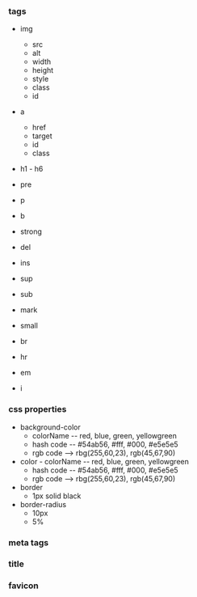 ### tags

- img

  - src
  - alt
  - width
  - height
  - style
  - class
  - id

- a

  - href
  - target
  - id
  - class

- h1 - h6
- pre
- p
- b
- strong
- del
- ins
- sup
- sub
- mark
- small
- br
- hr
- em
- i

### css properties

- background-color
  - colorName -- red, blue, green, yellowgreen
  - hash code -- #54ab56, #fff, #000, #e5e5e5
  - rgb code --> rbg(255,60,23), rgb(45,67,90)
- color - colorName -- red, blue, green, yellowgreen
  - hash code -- #54ab56, #fff, #000, #e5e5e5
  - rgb code --> rbg(255,60,23), rgb(45,67,90)
- border
  - 1px solid black
- border-radius
  - 10px
  - 5%

### meta tags

### title

### favicon
